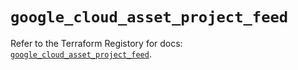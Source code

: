 # `google_cloud_asset_project_feed`

Refer to the Terraform Registory for docs: [`google_cloud_asset_project_feed`](https://www.terraform.io/docs/providers/google/r/cloud_asset_project_feed).
